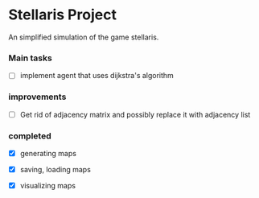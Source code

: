# Stellaris Project
An simplified simulation of the game stellaris.


### Main tasks
- [ ] implement agent that uses dijkstra's algorithm


### improvements
- [ ] Get rid of adjacency matrix and possibly replace it with adjacency list

### completed
- [x] generating maps
- [x] saving, loading maps
- [x] visualizing maps

